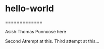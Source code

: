 # hello-world
=============

Asish Thomas Punnoose here  

Second Atrempt at this. 
Third attempt at this... 

